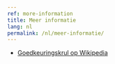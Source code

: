 ```yaml
---
ref: more-information
title: Meer informatie
lang: nl
permalink: /nl/meer-informatie/
---
```

* [Goedkeuringskrul op Wikipedia](https://nl.wikipedia.org/wiki/Goedkeuringskrul)